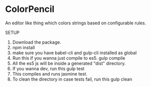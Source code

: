 #   ColorPencil

An editor like thing which colors strings based on configurable rules.

SETUP

1.	Download the package.
2.	npm install
3.	make sure you have babel-cli and gulp-cli installed as global
4.	Run this if you wanna just compile to es5.
		gulp compile
5.	All the es5 js will be inside a generated "dist" directory.
6.	If you wanna dev, run this
		gulp test
7.	This compiles and runs jasmine test.
8.	To clean the directory in case tests fail, run this
		gulp clean

